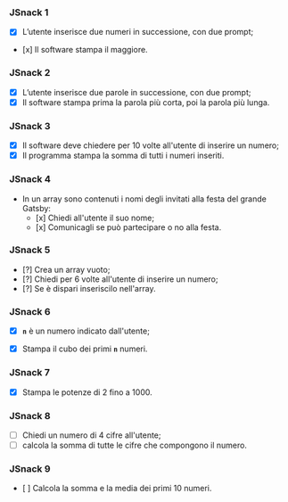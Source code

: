 ### **JSnack 1**
- [x] L’utente inserisce due numeri in successione, con due prompt;
- [x] Il software stampa il maggiore.

### **JSnack 2**
- [x] L’utente inserisce due parole in successione, con due prompt;
- [x] Il software stampa prima la parola più corta, poi la parola più lunga.

### **JSnack 3**
- [x] Il software deve chiedere per 10 volte all'utente di inserire un numero;
- [x] Il programma stampa la somma di tutti i numeri inseriti.

### **JSnack 4**
- In un array sono contenuti i nomi degli invitati alla festa del grande Gatsby:
    - [x] Chiedi all'utente il suo nome;
    - [x] Comunicagli se può partecipare o no alla festa.

### **JSnack 5**
- [?] Crea un array vuoto;
- [?] Chiedi per 6 volte all'utente di inserire un numero;
- [?] Se è dispari inseriscilo nell'array.

### **JSnack 6**
- [x] **`n`** è un numero indicato dall'utente;
- [x] Stampa il cubo dei primi **`n`** numeri.


### **JSnack 7**
- [x] Stampa le potenze di 2 fino a 1000.

### **JSnack 8**
- [ ] Chiedi un numero di 4 cifre all'utente;
- [ ] calcola la somma di tutte le cifre che compongono il numero.

### **JSnack 9**
- [ ] Calcola la somma e la media dei primi 10 numeri.